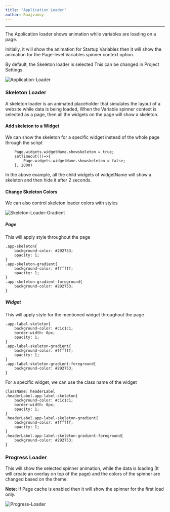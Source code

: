 ```yaml
---
title: "Application Loader"
author: Raajvamsy
---
```

---

The Application loader shows animation while variables are loading on a page. 

Initially, it will show the animation for Startup Variables then it will show the animation for the Page-level Variables spinner context option. 

By default, the Skeleton loader is selected This can be changed in Project Settings.

![Application-Loader](/learn/assets/applicationLoader.png)

### Skeleton Loader

A skeleton loader is an animated placeholder that simulates the layout of a website while data is being loaded,
When the Variable spinner context is selected as a page, then all the widgets on the page will show a skeleton.

#### Add skeleton to a Widget

We can show the skeleton for a specific widget instead of the whole page through the script

```
    Page.widgets.widgetName.showskeleton = true; 
    setTimeout(()=>{
        Page.widgets.widgetName.showskeleton = false; 
    }, 2000)
```
In the above example, all the child widgets of widgetName will show a skeleton and then hide it after 2 seconds.

#### Change Skeleton Colors

We can also control skeleton loader colors with styles

![Skeleton-Loader-Gradient](/learn/assets/skeleton-gradient.png)

##### Page 

This will apply style throughout the page

```
.app-skeleton{
    background-color: #292753;
    opacity: 1;
}
.app-skeleton-gradient{
    background-color: #ffffff;
    opacity: 1;
}
.app-skeleton-gradient-foreground{
    background-color: #292753;
}
```

##### Widget 

This will apply style for the mentioned widget throughout the page

```
.app-label-skeleton{
    background-color: #c1c1c1;
    border-width: 0px;
    opacity: 1;
}
.app-label-skeleton-gradient{
    background-color: #ffffff;
    opacity: 1;
}
.app-label-skeleton-gradient-foreground{
    background-color: #292753;
}
```

For a specific widget, we can use the class name of the widget 
```
className: headerLabel
.headerLabel.app-label-skeleton{
    background-color: #c1c1c1;
    border-width: 0px;
    opacity: 1;
}
.headerLabel.app-label-skeleton-gradient{
    background-color: #ffffff;
    opacity: 1;
}
.headerLabel.app-label-skeleton-gradient-foreground{
    background-color: #292753;
}
```

### Progress Loader

This will show the selected spinner animation, while the data is loading (It will create an overlay on top of the page) and the colors of the spinner are changed based on the theme.

**Note:** If Page cache is enabled then it will show the spinner for the first load only.

![Progress-Loader](/learn/assets/progress-loader.png)
